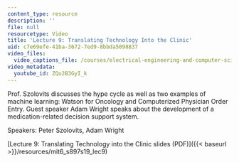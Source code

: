 ```yaml
---
content_type: resource
description: ''
file: null
resourcetype: Video
title: 'Lecture 9: Translating Technology Into the Clinic'
uid: c7e69efe-41ba-3672-7ed9-8bbda5098837
video_files:
  video_captions_file: /courses/electrical-engineering-and-computer-science/6-s897-machine-learning-for-healthcare-spring-2019/lecture-videos/lecture-9-translating-technology-into-the-clinic/ZQu2B3GyI_k.vtt
video_metadata:
  youtube_id: ZQu2B3GyI_k
---
```


Prof. Szolovits discusses the hype cycle as well as two examples of machine learning: Watson for Oncology and Computerized Physician Order Entry. Guest speaker Adam Wright speaks about the development of a medication-related decision support system.

Speakers: Peter Szolovits, Adam Wright

[Lecture 9: Translating Technology into the Clinic slides (PDF)]({{< baseurl >}}/resources/mit6_s897s19_lec9)